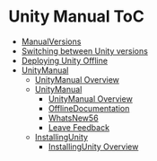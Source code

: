 Unity Manual ToC
================
 - [ManualVersions](ManualVersions.md)
 - [Switching between Unity versions](SwitchingDocumentationVersions.md)
 - [Deploying Unity Offline](DeployingUnityOffline.md)
 - [UnityManual]()
	 - [UnityManual Overview](UnityManual.md)
	 - [UnityManual]()
		 - [UnityManual Overview](UnityManual_1.md)
		 - [OfflineDocumentation](OfflineDocumentation.md)
		 - [WhatsNew56](WhatsNew56.md)
		 - [Leave Feedback](LeaveFeedback.md)
	 - [InstallingUnity]()
		 - [InstallingUnity Overview](InstallingUnity.md)


